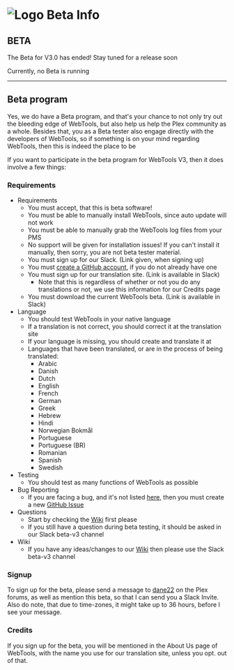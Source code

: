 # ![Logo](https://github.com/ukdtom/WebTools.bundle/blob/master/Wiki/WebTools/Logos/WebTools-48x48.png) Beta Info

## BETA
The Beta for V3.0 has ended!
Stay tuned for a release soon

Currently, no Beta is running

***


## Beta program

Yes, we do have a Beta program, and that's your chance to not only try out the bleeding edge of WebTools, but also help us help the Plex community as a whole.
Besides that, you as a Beta tester also engage directly with the developers of WebTools, so if something is on your mind regarding WebTools, then this is indeed the place to be

If you want to participate in the beta program for WebTools V3, then it does involve a few things:

### Requirements

* Requirements
  * You must accept, that this is beta software!
  * You must be able to manually install WebTools, since auto update will not work
  * You must be able to manually grab the WebTools log files from your PMS
  * No support will be given for installation issues! If you can't install it manually, then sorry, you are not beta tester material.
  * You must sign up for our Slack. (Link given, when signing up)
  * You must [create a GitHub account](https://github.com/join?source=header-repo), if you do not already have one
  * You must sign up for our translation site. (Link is available in Slack)
    * Note that this is regardless of whether or not you do any translations or not, we use this information for our Credits page
  * You must download the current WebTools beta. (Link is available in Slack)
* Language
  * You should test WebTools in your native language
  * If a translation is not correct, you should correct it at the translation site
  * If your language is missing, you should create and translate it at 
  * Languages that have been translated, or are in the process of being translated:
    * Arabic
    * Danish
    * Dutch
    * English
    * French
    * German
    * Greek
    * Hebrew
    * Hindi
    * Norwegian Bokmål
    * Portuguese
    * Portuguese (BR)
    * Romanian
    * Spanish
    * Swedish
* Testing
  * You should test as many functions of WebTools as possible
* Bug Reporting
  * If you are facing a bug, and it's not listed [here](https://github.com/ukdtom/WebTools.bundle/issues?q=is%3Aopen+is%3Aissue+milestone%3AV3.0.0), then you must create a new [GitHub Issue](https://github.com/ukdtom/WebTools.bundle/issues/new)
* Questions
  * Start by checking the [Wiki](https://github.com/ukdtom/WebTools.bundle/wiki) first please
  * If you still have a question during beta testing, it should be asked in our Slack beta-v3 channel
* Wiki
  * If you have any ideas/changes to our [Wiki](https://github.com/ukdtom/WebTools.bundle/wiki/V3Home) then please use the Slack beta-v3 channel


### Signup

To sign up for the beta, please send a message to [dane22](http://forums.plex.tv/messages/add/dane22) on the Plex forums, as well as mention this beta, so that I can send you a Slack Invite.
Also do note, that due to time-zones, it might take up to 36 hours, before I see your message.

### Credits

If you sign up for the beta, you will be mentioned in the About Us page of WebTools, with the name you use for our translation site, unless you opt. out of that.
